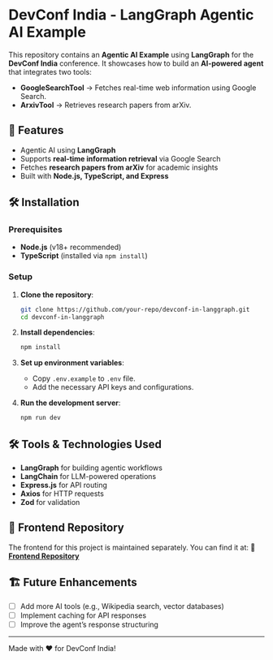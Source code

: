 # DevConf India - LangGraph Agentic AI Example

This repository contains an **Agentic AI Example** using **LangGraph** for the **DevConf India** conference. It showcases how to build an **AI-powered agent** that integrates two tools:

- **GoogleSearchTool** → Fetches real-time web information using Google Search.
- **ArxivTool** → Retrieves research papers from arXiv.

## 🚀 Features

- Agentic AI using **LangGraph**
- Supports **real-time information retrieval** via Google Search
- Fetches **research papers from arXiv** for academic insights
- Built with **Node.js, TypeScript, and Express**

## 🛠️ Installation

### Prerequisites

- **Node.js** (v18+ recommended)
- **TypeScript** (installed via `npm install`)

### Setup

1. **Clone the repository**:
    ```sh
    git clone https://github.com/your-repo/devconf-in-langgraph.git
    cd devconf-in-langgraph
    ```
2. **Install dependencies**:
    ```sh
    npm install
    ```
3. **Set up environment variables**:

    - Copy `.env.example` to `.env` file.
    - Add the necessary API keys and configurations.

4. **Run the development server**:
    ```sh
    npm run dev
    ```

## 🛠️ Tools & Technologies Used

- **LangGraph** for building agentic workflows
- **LangChain** for LLM-powered operations
- **Express.js** for API routing
- **Axios** for HTTP requests
- **Zod** for validation

## 🌟 Frontend Repository

The frontend for this project is maintained separately. You can find it at:
📌 **[Frontend Repository](https://github.com/anujsingla/devconf-in-langgraph-ui-ts)**

## 🏗️ Future Enhancements

- [ ] Add more AI tools (e.g., Wikipedia search, vector databases)
- [ ] Implement caching for API responses
- [ ] Improve the agent’s response structuring

---

Made with ❤️ for DevConf India!
